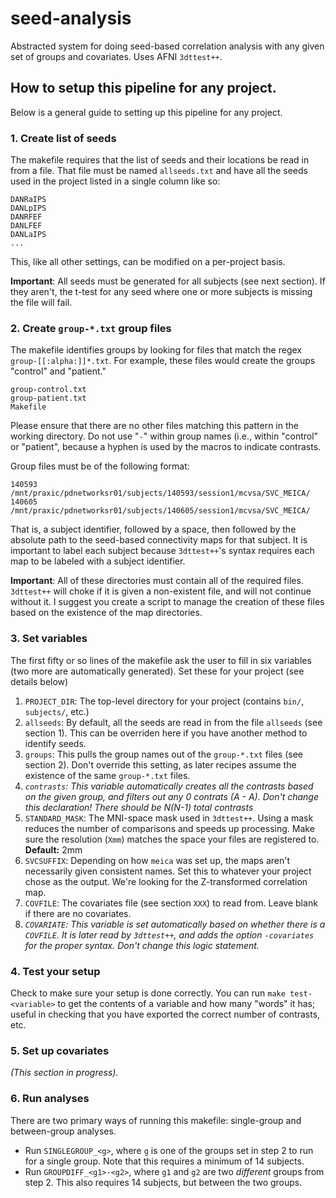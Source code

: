 # seed-analysis

Abstracted system for doing seed-based correlation analysis with any given set of groups and covariates. Uses AFNI `3dttest++`.

## How to setup this pipeline for any project.

Below is a general guide to setting up this pipeline for any project.

### 1. Create list of seeds

The makefile requires that the list of seeds and their locations be read in from a file. That file must be named `allseeds.txt` and have all the seeds used in the project listed in a single column like so:

	DANRaIPS
	DANLpIPS
	DANRFEF
	DANLFEF
	DANLaIPS
	...

This, like all other settings, can be modified on a per-project basis.

**Important**: All seeds must be generated for all subjects (see next section). If they aren't, the t-test for any seed where one or more subjects is missing the file will fail. 


### 2. Create `group-*.txt` group files

The makefile identifies groups by looking for files that match the regex `group-[[:alpha:]]*.txt`. For example, these files would create the groups "control" and "patient."

	group-control.txt
	group-patient.txt
	Makefile
	
Please ensure that there are no other files matching this pattern in the working directory. Do not use "`-`" within group names (i.e., within "control" or "patient", because a hyphen is used by the macros to indicate contrasts. 

Group files must be of the following format:

	140593 /mnt/praxic/pdnetworksr01/subjects/140593/session1/mcvsa/SVC_MEICA/
	140605 /mnt/praxic/pdnetworksr01/subjects/140605/session1/mcvsa/SVC_MEICA/

That is, a subject identifier, followed by a space, then followed by the absolute path to the seed-based connectivity maps for that subject. It is important to label each subject because `3dttest++`'s syntax requires each map to be labeled with a subject identifier. 

**Important**: All of these directories must contain all of the required files. `3dttest++` will choke if it is given a non-existent file, and will not continue without it. I suggest you create a script to manage the creation of these files based on the existence of the map directories. 

### 3. Set variables

The first fifty or so lines of the makefile ask the user to fill in six variables (two more are automatically generated). Set these for your project (see details below)

1. `PROJECT_DIR`: The top-level directory for your project (contains `bin/`, `subjects/`, etc.)
2. `allseeds`: By default, all the seeds are read in from the file `allseeds` (see section 1). This can be overriden here if you have another method to identify seeds.
3. `groups`: This pulls the group names out of the `group-*.txt` files (see section 2). Don't override this setting, as later recipes assume the existence of the same `group-*.txt` files.
4. *`contrasts`: This variable automatically creates all the contrasts based on the given group, and filters out any 0 contrats (A - A). Don't change this declaration! There should be N(N-1) total contrasts* 
4. `STANDARD_MASK`: The MNI-space mask used in `3dttest++`. Using a mask reduces the number of comparisons and speeds up processing. Make sure the resolution (`Xmm`) matches the space your files are registered to. **Default:** 2mm
5. `SVCSUFFIX`: Depending on how `meica` was set up, the maps aren't necessarily given consistent names. Set this to whatever your project chose as the output. We're looking for the Z-transformed correlation map.
6. `COVFILE`: The covariates file (see section `XXX`) to read from. Leave blank if there are no covariates.
7. *`COVARIATE`: This variable is set automatically based on whether there is a `COVFILE`. It is later read by `3dttest++`, and adds the option `-covariates` for the proper syntax. Don't change this logic statement.*

### 4. Test your setup

Check to make sure your setup is done correctly. You can run `make test-<variable>` to get the contents of a variable and how many "words" it has; useful in checking that you have exported the correct number of contrasts, etc.


### 5. Set up covariates

*(This section in progress).*

### 6. Run analyses

There are two primary ways of running this makefile: single-group and between-group analyses. 

 + Run `SINGLEGROUP_<g>`, where `g` is one of the groups set in step 2 to run for a single group. Note that this requires a minimum of 14 subjects.
 + Run `GROUPDIFF_<g1>-<g2>`, where `g1` and `g2` are two *different* groups from step 2. This also requires 14 subjects, but between the two groups.
